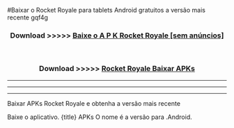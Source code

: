 #Baixar o Rocket Royale  para tablets Android gratuitos a versão mais recente gqf4g


<div align="center">
<h3>Download >>>>> <a href="https://pt-web.web.app/?pt= Rocket Royale">Baixe o A P K Rocket Royale [sem anúncios]</a></h3><br>

<h3>Download >>>>> <a href="https://pt-web.web.app/?pt= Rocket Royale">Rocket Royale Baixar APKs</a></h3>
</div>

----------------------------------------------------------

----------------------------------------------------------

----------------------------------------------------------

Baixar APKs Rocket Royale e obtenha a versão mais recente

Baixe o aplicativo. {title} APKs O nome é a versão para .Android.


